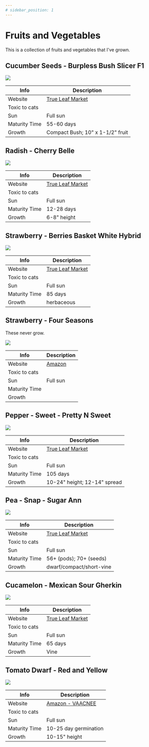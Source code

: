 ```yaml
---
# sidebar_position: 1
---
```


# Fruits and Vegetables

This is a collection of fruits and vegetables that I've grown.

## Cucumber Seeds - Burpless Bush Slicer F1

![](/img/plants/fruits-and-vegetables/cucumber-burpless-bush-slicer-f1.jpg)

| Info | Description |
| ----------- | ----------- |
| Website | [True Leaf Market](https://www.trueleafmarket.com/products/cucumber-seeds-burpless-bush-slicer-f1) |
| Toxic to cats |  |
| Sun | Full sun |
| Maturity Time | 55-60 days |
| Growth | Compact Bush; 10" x 1-1/2" fruit |

## Radish - Cherry Belle

![](/img/plants/fruits-and-vegetables/radish-cherry-belle.jpg)

| Info | Description |
| ----------- | ----------- |
| Website | [True Leaf Market](https://www.trueleafmarket.com/products/radish-cherry-belle-seeds) |
| Toxic to cats |  |
| Sun | Full sun |
| Maturity Time | 12-28 days |
| Growth | 6-8" height |

## Strawberry - Berries Basket White Hybrid

![](/img/plants/fruits-and-vegetables/strawberry-berries-basket-white-hybrid.jpg)

| Info | Description |
| ----------- | ----------- |
| Website | [True Leaf Market](https://www.trueleafmarket.com/products/strawberry-berries-basket-white-hybrid-seeds) |
| Toxic to cats |  |
| Sun | Full sun |
| Maturity Time | 85 days |
| Growth | herbaceous |

## Strawberry - Four Seasons

These never grow.

![](/img/plants/fruits-and-vegetables/strawberry-four-seasons.jpg)

| Info | Description |
| ----------- | ----------- |
| Website | [Amazon](https://www.amazon.com/gp/product/B0CCP4G7TW) |
| Toxic to cats |  |
| Sun | Full sun |
| Maturity Time | |
| Growth | |

## Pepper - Sweet - Pretty N Sweet

![](/img/plants/fruits-and-vegetables/pretty-n-sweet-f1-hybrid-pepper.jpg)

| Info | Description |
| ----------- | ----------- |
| Website | [True Leaf Market](https://www.trueleafmarket.com/products/pretty-n-sweet-pepper) |
| Toxic to cats |  |
| Sun | Full sun |
| Maturity Time | 105 days |
| Growth | 10-24" height; 12-14" spread |

## Pea - Snap - Sugar Ann

![](/img/plants/fruits-and-vegetables/pea-snap-sugar-ann.jpg)

| Info | Description |
| ----------- | ----------- |
| Website | [True Leaf Market](https://www.trueleafmarket.com/products/pea-snap-sugar-ann) |
| Toxic to cats |  |
| Sun | Full sun |
| Maturity Time | 56+ (pods); 70+ (seeds) |
| Growth | dwarf/compact/short-vine |

## Cucamelon - Mexican Sour Gherkin

![](/img/plants/fruits-and-vegetables/cucamelon-mexican-sour-gherkin.jpg)

| Info | Description |
| ----------- | ----------- |
| Website | [True Leaf Market](#) |
| Toxic to cats |  |
| Sun | Full sun |
| Maturity Time | 65 days |
| Growth | Vine |

## Tomato Dwarf - Red and Yellow

![](/img/plants/fruits-and-vegetables/dwarf-tomato-red-and-yellow.jpg)

| Info | Description |
| ----------- | ----------- |
| Website | [Amazon - VAACNEE](https://www.amazon.com/gp/product/B09KG9YN4P) |
| Toxic to cats |  |
| Sun | Full sun |
| Maturity Time | 10-25 day germination |
| Growth | 10-15" height |

